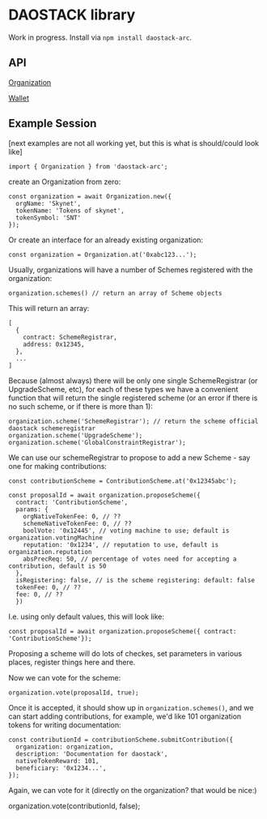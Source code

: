 
# DAOSTACK library

Work in progress.  Install via `npm install daostack-arc`.

## API

[Organization](organization.md)

[Wallet](wallet.md)

## Example Session
[next examples are not all working yet, but this is what is should/could look like]

    import { Organization } from 'daostack-arc';

create an Organization from zero:

    const organization = await Organization.new({
      orgName: 'Skynet',
      tokenName: 'Tokens of skynet',
      tokenSymbol: 'SNT'
    });

Or create an interface for an already existing organization:

    const organization = Organization.at('0xabc123...');

Usually, organizations will have a number of Schemes registered with the organization:

    organization.schemes() // return an array of Scheme objects

This will return an array:

    [
      {
        contract: SchemeRegistrar,
        address: 0x12345,
      },
      ...
    ]

Because (almost always) there will be only one single SchemeRegistrar (or UpgradeScheme, etc),
for each of these types we have a convenient function that will return the single registered scheme
(or an error if there is no such scheme, or if there is more than 1):


    organization.scheme('SchemeRegistrar'); // return the scheme official daostack schemeregistrar
    organization.scheme('UpgradeScheme');
    organization.scheme('GlobalConstraintRegistrar');


We can use our schemeRegistrar to propose to add a new Scheme - say one for making contributions:

    const contributionScheme = ContributionScheme.at('0x12345abc');

    const proposalId = await organization.proposeScheme({
      contract: 'ContributionScheme',
      params: {
        orgNativeTokenFee: 0, // ??
        schemeNativeTokenFee: 0, // ??
        boolVote: '0x12445', // voting machine to use; default is organization.votingMachine
        reputation: '0x1234', // reputation to use, default is organization.reputation
        absPrecReq: 50, // percentage of votes need for accepting a contribution, default is 50
      },
      isRegistering: false, // is the scheme registering: default: false
      tokenFee: 0, // ??
      fee: 0, // ??
      })

I.e. using only default values, this will look like:

    const proposalId = await organization.proposeScheme({ contract: 'ContributionScheme'});

Proposing a scheme will do lots of checkes, set parameters in various places, register things here and there.

Now we can vote for the scheme:

    organization.vote(proposalId, true);

Once it is accepted, it should show up in `organization.schemes()`, and we can start adding contributions,
for example, we'd like 101 organization tokens for writing documentation:

    const contributionId = contributionScheme.submitContribution({
      organization: organization,
      description: 'Documentation for daostack',
      nativeTokenReward: 101,
      beneficiary: '0x1234...',
    });

Again, we can vote for it (directly on the organization? that would be nice:)

  organization.vote(contributionId, false);
